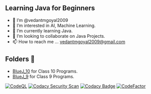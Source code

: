 ## Learning Java for Beginners
- 👋 I’m @vedantmgoyal2009
- 👀 I’m interested in AI, Machine Learning.
- 🌱 I’m currently learning Java.
- 💞️ I’m looking to collaborate on Java Projects.
- 📫 How to reach me ... vedantmgoyal2009@gmail.com

## Folders 📁
- [BlueJ_10](https://github.com/vedantmgoyal2009/vedantmgoyal2009/tree/main/BlueJ_10) for Class 10 Programs.
- [BlueJ_9](https://github.com/vedantmgoyal2009/vedantmgoyal2009/tree/main/BlueJ_9) for Class 9 Programs.

[![CodeQL](https://github.com/vedantmgoyal2009/vedantmgoyal2009/actions/workflows/codeql-analysis.yml/badge.svg)](https://github.com/vedantmgoyal2009/vedantmgoyal2009/actions/workflows/codeql-analysis.yml)
[![Codacy Security Scan](https://github.com/vedantmgoyal2009/vedantmgoyal2009/actions/workflows/codacy-analysis.yml/badge.svg)](https://github.com/vedantmgoyal2009/vedantmgoyal2009/actions/workflows/codacy-analysis.yml)
[![Codacy Badge](https://app.codacy.com/project/badge/Grade/0ab7c5cabdfa451995ee519f2b4edf00)](https://www.codacy.com/gh/vedantmgoyal2009/vedantmgoyal2009/dashboard)
[![CodeFactor](https://www.codefactor.io/repository/github/vedantmgoyal2009/vedantmgoyal2009/badge)](https://www.codefactor.io/repository/github/vedantmgoyal2009/vedantmgoyal2009)
